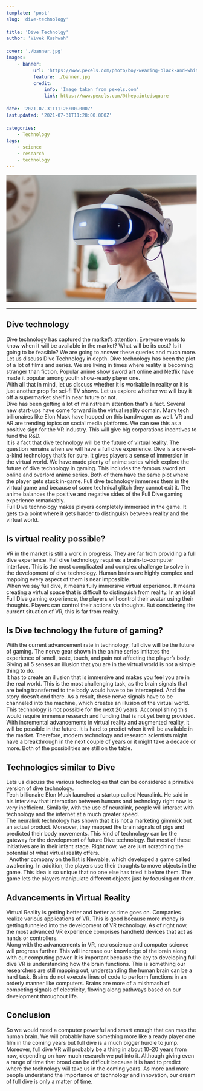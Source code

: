 ```yaml
---
template: 'post'
slug: 'dive-technology'

title: 'Dive Technolgy'
author: 'Vivek Kushwah'

cover: './banner.jpg'
images:
    - banner:
          url: 'https://www.pexels.com/photo/boy-wearing-black-and-white-virtual-reality-headset-3405456/'
          feature: ./banner.jpg
          credit:
              info: 'Image taken from pexels.com'
              link: https://www.pexels.com/@thepaintedsquare

date: '2021-07-31T11:28:00.000Z'
lastupdated: '2021-07-31T11:28:00.000Z'

categories:
    - Technology
tags:
    - science
    - research
    - technology
---
```


![kid wearing VR Headsets](./banner.jpg)

---

## Dive technology

Dive technology has captured the market’s attention. Everyone wants to know when it will be available in the market? What will be its cost? Is it going to be feasible? We are going to answer these queries and much more. Let us discuss Dive Technology in depth.
Dive technology has been the plot of a lot of films and series. We are living in times where reality is becoming stranger than fiction. Popular anime show sword art online and Netflix have made it popular among youth show-ready player one. <br/>
With all that in mind, let us discuss whether it is workable in reality or it is just another prop for sci-fi TV shows. Let us explore whether we will buy it off a supermarket shelf in near future or not.<br/>
Dive has been getting a lot of mainstream attention that’s a fact. Several new start-ups have come forward in the virtual reality domain. Many tech billionaires like Elon Musk have hopped on this bandwagon as well. VR and AR are trending topics on social media platforms. We can see this as a positive sign for the VR industry. This will give big corporations incentives to fund the R&D.<br/>
It is a fact that dive technology will be the future of virtual reality. The question remains when we will have a full dive experience. Dive is a one-of-a-kind technology that’s for sure. It gives players a sense of immersion in the virtual world. We have made plenty of anime series which explore the future of dive technology in gaming. This includes the famous sword art online and overlord anime series. Both of them have the same plot where the player gets stuck in-game. Full dive technology immerses them in the virtual game and because of some technical glitch they cannot exit it. The anime balances the positive and negative sides of the Full Dive gaming experience remarkably.<br/>
Full Dive technology makes players completely immersed in the game. It gets to a point where it gets harder to distinguish between reality and the virtual world.<br/>

## Is virtual reality possible?

VR in the market is still a work in progress. They are far from providing a full dive experience. Full dive technology requires a brain-to-computer interface. This is the most complicated and complex challenge to solve in the development of dive technology. Human brains are highly complex and mapping every aspect of them is near impossible.<br/>
When we say full dive, it means fully immersive virtual experience. It means creating a virtual space that is difficult to distinguish from reality. In an ideal Full Dive gaming experience, the players will control their avatar using their thoughts. Players can control their actions via thoughts. But considering the current situation of VR, this is far from reality.

## Is Dive technology the future of gaming?

With the current advancement rate in technology, full dive will be the future of gaming. The nerve gear shown in the anime series imitates the experience of smell, taste, touch, and pain not affecting the player’s body. Giving all 5 senses an illusion that you are in the virtual world is not a simple thing to do.<br/>
It has to create an illusion that is immersive and makes you feel you are in the real world. This is the most challenging task, as the brain signals that are being transferred to the body would have to be intercepted. And the story doesn’t end there. As a result, these nerve signals have to be channeled into the machine, which creates an illusion of the virtual world. This technology is not possible for the next 20 years. Accomplishing this would require immense research and funding that is not yet being provided.<br/>
With incremental advancements in virtual reality and augmented reality, it will be possible in the future. It is hard to predict when it will be available in the market. Therefore, modern technology and research scientists might have a breakthrough in the next couple of years or it might take a decade or more. Both of the possibilities are still on the table. <br/>

## Technologies similar to Dive

Lets us discuss the various technologies that can be considered a primitive version of dive technology.<br/>
Tech billionaire Elon Musk launched a startup called Neuralink. He said in his interview that interaction between humans and technology right now is very inefficient. Similarly, with the use of neuralink, people will interact with technology and the internet at a much greater speed. <br/>
The neuralink technology has shown that it is not a marketing gimmick but an actual product. Moreover, they mapped the brain signals of pigs and predicted their body movements. This kind of technology can be the gateway for the development of future Dive technology. But most of these initiatives are in their infant stage. Right now, we are just scratching the potential of what virtual reality offers. <br/> 
Another company on the list is Newable, which developed a game called awakening. In addition, the players use their thoughts to move objects in the game. This idea is so unique that no one else has tried it before them. The game lets the players manipulate different objects just by focusing on them.

## Advancements in Virtual Reality

Virtual Reality is getting better and better as time goes on. Companies realize various applications of VR. This is good because more money is getting funneled into the development of VR technology. As of right now, the most advanced VR experience comprises handheld devices that act as hands or controllers. <br/>
Along with the advancements in VR, neuroscience and computer science will progress further. This will increase our knowledge of the brain along with our computing power. It is important because the key to developing full dive VR is understanding how the brain functions. This is something our researchers are still mapping out, understanding the human brain can be a hard task. Brains do not execute lines of code to perform functions in an orderly manner like computers. Brains are more of a mishmash of competing signals of electricity, flowing along pathways based on our development throughout life. <br/>

## Conclusion

So we would need a computer powerful and smart enough that can map the human brain. We will probably have something more like a ready player one film in the coming years but full dive is a much bigger hurdle to jump. Moreover, full dive VR will probably be a thing in about 10–20 years from now, depending on how much research we put into it. Although giving even a range of time that broad can be difficult because it is hard to predict where the technology will take us in the coming years. As more and more people understand the importance of technology and innovation, our dream of full dive is only a matter of time.
